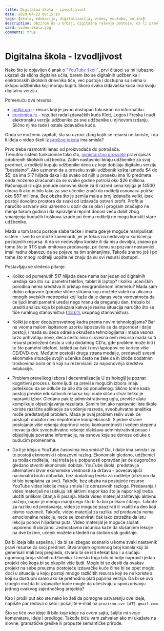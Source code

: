 ```yaml
---
title: Digitalna škola - izvodljivost
date: 2020-04-23 09:15:10
tags: [skola, edukacija, digitalizacija, video, youtube, online]
description: Obzirom da u Srbiji digitalna rešenja postoje, da li pravljenje dodatnog video materijala ima smisla?
card: video-skola.jpg
comments: true
---
```


# Digitalna škola - Izvodljivost 

Nako što je objavljen članak o ["YouTube školi"](/articles/digitalna-skola/), prvi čitaoci su mi ljubazno ukazali da slična digitalna učila, barem što se digitalnih udžbenika i elektronskih školskih dnevnika tiče, već postoje i dostupna su svima u sklopu udžbenika koji moraju kupiti. Skoro svaka izdavačka kuća ima svoju digitalnu verziju.

Pomenuću dva resursa:  
- [petlja.org](https://petlja.org/) - resurs koji je javno dostupan fokusiran na informatiku.  
- [eucionica.rs](https://eucionica.rs/) - rezultat rada izdavačkih kuća Klett, Logos i Freska i nudi elektronsku verziju udžbenika za sve udžbenike u njihovom izdanju. Slično njima rade i ostale izdavačke kuće.  

Onda se možemo zapitati, šta su uzroci zbog kojih se resursi ne koriste, i da li ideja o video školi iz [prošlog teksta](/articles/digitalna-skola/) ima smisla?  

Prvo treba razmotriti lanac od proizvođača do potrošača.  
Trenutno sistem funkcioniše tako što, [ministarstvo prosvete](http://www.mpn.gov.rs/udzbenici/) pravi spisak odobrenih školskih udžbenika. Zatim nastavnici biraju udžbenike za svoj predmet, a roditelji kupuju udžbenike deca uz koje dobijaju digitalnu verziju "besplatno". Ako uzmemo da u proseku svaki udžbenik košta između $4 do $5, da ima 517 hiljada đaka i da svako od njih u proseku ima 10 predmeta onda možemo izračunati da se svake godine potroši oko $26 milliona. Računajući iz ugla ponude osnovne škole za 6 razred cena knjiga je 14500 dinara ili ako bi bilo tako za sve učenike znači da roditelji osnovaca potrše  oko $67 milliona.
Bez obzira što je zemlja mala a broj izdavača veliki, ipak postoji dovoljno prostora da svaki od izdavača ostvari profit. Profit je naručito ostvariv ako uzmemo u obzir da se plan i program značajno ne menja tokom godina i da ispravljeni reprint donosi veću dobit zbog smanjenja budućih troškova izrade pri čemu roditelji ne mogu koristiti stare udžbenike.

Mada u tom lancu postoje slabe tačke i mesta gde je moguće manipulisati sistem - sve to se može zanemariti, jer je fokus na nedovoljno korišćenju postojećih resursa. A da se nedovoljno koriste ili da nisu dovoljni, znamo po tome što je RTS ipak emitovao predavanja, pri čemu su pozvani nastavnici imali radnu obavezu da se pojave na tim snimanjima. Takođe znamo još i po tome što mnogi roditelji uopšte ne znaju da su ovi resursi dostupni. 

Postavljaju se sledeća pitanje: 
- Koliko od pomenutih 517 hiljada dece nema bar jedan od digitalnih uređaja kao što su: pametni telefon, tablet ili laptop? I koliko učeničkih porodica nema sredstva ili pristup neograničenom internetu?
Mada sam dobio odgovore (poneke slične slikama koju možete videti na ulicama mnogih svetskih metropola) koji kaže da je danas veća verovatnoća da će ljudi imati pametni uređaj nego hranu da preguraju dan, trebalo bi uraditi analizu koja bi pokazala kakva je realna situacija naručito što se tiče ruralnog stanovništva ([43.6%](http://www.dgt.uns.ac.rs/download/seoskitur1.pdf) ukupnog stanovništva).

- Koliki je otpor dece/prosvetnog kadra prema novim tehnologijama?
Bar na veoma malom ispitanom uzorku ispostavilo se da otpornost i dalje postoji, i mada su deca odrasla okružena tehnologijama i mada veoma brzo prihvataju novo, deca često nisu ni svesna ovih resursa mada su ti resursi prosleženi često u vidu dodatnog CD'a, gde problem može biti i to što pametni telefoni, tableti pa čak i novi laptopovi ne koriste više CD/DVD-ove. 
Međutim postoji i druga strana medalje, predavači svesni ekonmske situacije svojih učenika često ne žele da ih izlože dodatnim troškovima osim onih koji su rezervisani za najosnovnija sredstva edukacije. 

- Problem prevelikog izbora i decentralizacije
U psihologiji je poznat kognitivni proces u kome ljudi sa previše mogućih izbora imaju poteškoću da se odluče za bilo šta od ponuđenog. Slično tome kada postoji previše edukativnih resursa koji nude sličnu stvar teško je napraviti izbor. Gledano pak iz administrativnog ugla, previše alata komplikuje objedinjavanje rezultata. Samim tim ako nastavnici iste škole koriste različite aplikacije za vođenje razreda, sveobuhvatna analitika može predstavljati problem. Mada je ovaj problem rešiv uvek će postojati dodatni nivo nepotrebne kompleksnosti. S jedne strane postojanje više rešenja doprinosi većoj konkurentnosti i većem stepenu inovacija dok sveobuhvatno rešenje olakšava administrativni posao i objedinjuje povratne informacije, na osnovu koje se donose odluke o budućim promenama. 

- Da li je ideja o YouTube časovima ima smisla?
Da, i dalje ima smisla i za to postoji ekonomski i obrazovni razlog. 
Ekonomski gledano, udžbenici su trošak roditelja, i taj troša je u potpunosti opravdan jer će dugoročno gledano stvoriti ekonomski dobitak.
YouTube škola, predstavlja alternativni izvor ekonomske vrednosti za državu - povećavajuči nacionalni bruto dohodak, bez dodatnog tereta za roditelje (obzirom da bi bio besplatna za sve).
Takođe, bez obzira na postojeće resurse YouTube video lekcije imaju smisla i iz obrazovnih razloga. Predavanja i video materijali ne iziskuju isti aktivni napor kao što je napor koji treba uložiti prilikom čitanja ili pisanja. Mada video materijal zahtevaju aktivnu pažnju, napor je mnogo manji nego što bi to bio prilikom čitanja.
Takođe za razliku od predavanja, video je moguće pauzirati ili vratiti na deo koji nismo razumeli. Takođe, video materijal za razliku od predavača nema emocionalne reakcije, neće se iznervirati čak iako zatražite da istu lekciju ponovi hiljadama puta. Video materijal je moguće slušati usporeno ili ubrzano. Jednostavna računica kaže da slušanjem lekcije na dve brzine, učenik možete uštedeti na stotine sati godišnje.

Da bi ideja bila uspešna, i da bi se izbegao scenario u kome svaki nastavnik pravi resurse za svoj predmet. Stvaranjem ogromnog broj kanala koji bi generisali mali broj pregleda, stvario bi se isti efekat kao i u slučaju ogomnog broja sličnih udžbenika. 
Umesto toga bilo bi bolje napraviti jedan projekt oko koga bi se okupilo više ljudi. Moglo bi se desiti da ovakav projekt na sebe preuzmu postojeće izdavačke kuće čime bi se opet moglo doći u situaciju u kojoj postoji mnogo različitih resursa koji se ne koriste a koji su dostupni samo ako se prethodno plati papirna verzija. Da bi se ovo izbeglo možda bi izdavačke kuće mogle da učestvuju u sponzorisanju jednog ovakvog zajednočkog projekta?   

Kao i prošli put ako ste neko ko želi da pomogne ostvarenju ove ideje, napišite par redova o sebi i pošaljite e-mail na `prozirno.sve [AT] gmail.com`.

Što se tiče ove ideje ili bilo koje ideje na ovom sajtu, šaljite mi svoje komenatare, ideje i predloge. Takođe biću vam zahvalan ako mi ukažete na slovne, gramatičke greške ili propuste semantičke prirode.

<style>
    .img-mb-14 { margin-bottom: 14px; }
    a { color: #6463ce; font-weight: 500; }
</style>
